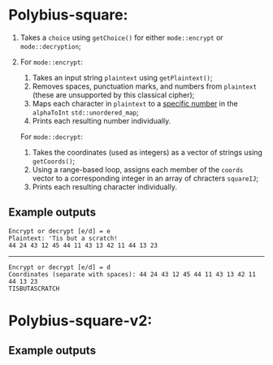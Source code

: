 # Polybius-square:

1. Takes a `choice` using `getChoice()` for either `mode::encrypt` or `mode::decryption`;
2. For `mode::encrypt`:
	1. Takes an input string `plaintext` using `getPlaintext()`;
	2. Removes spaces, punctuation marks, and numbers from `plaintext` (these are unsupported by this classical cipher);
	3. Maps each character in `plaintext` to a [specific number](https://en.wikipedia.org/wiki/Polybius_square#Basic_form) in the `alphaToInt` `std::unordered_map`;
	4. Prints each resulting number individually.
	
	For `mode::decrypt`:
	
	1. Takes the coordinates (used as integers) as a vector of strings using `getCoords()`;
	2. Using a range-based loop, assigns each member of the `coords` vector to a corresponding integer in an array of chracters `squareIJ`;
	3. Prints each resulting character individually.

## Example outputs

	Encrypt or decrypt [e/d] = e
	Plaintext: 'Tis but a scratch!
	44 24 43 12 45 44 11 43 13 42 11 44 13 23
	
---

	Encrypt or decrypt [e/d] = d
	Coordinates (separate with spaces): 44 24 43 12 45 44 11 43 13 42 11 44 13 23
	TISBUTASCRATCH

# Polybius-square-v2:

## Example outputs
